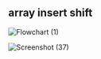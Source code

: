 ## array insert shift
![Flowchart (1)](https://user-images.githubusercontent.com/98964675/159132909-f283fd25-8a3a-4699-a5c1-9ceac04dd3ce.jpg)

![Screenshot (37)](https://user-images.githubusercontent.com/98964675/159132942-cc257a8a-586d-4e52-bf8c-cc2194d26cbd.png)
